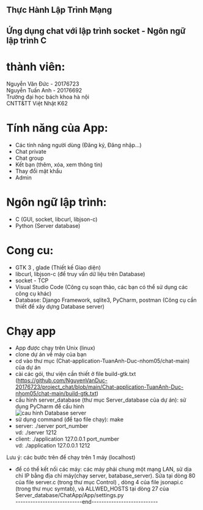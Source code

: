 ## Thực Hành Lập Trình Mạng
## Ứng dụng chat với lập trình socket - Ngôn ngữ lập trình C

# thành viên:
Nguyễn Văn Đức - 20176723<br>
Nguyễn Tuấn Anh - 20176692<br>
Trường đại học bách khoa hà nội <br>
CNTT&TT Việt Nhật K62

# Tính năng của App:
- Các tính năng người dùng (Đăng ký, Đăng nhập…)
- Chat private
- Chat group
- Kết bạn (thêm, xóa, xem thông tin)
- Thay đổi mật khẩu
- Admin
# Ngôn ngữ lập trình:
- C (GUI, socket, libcurl, libjson-c)
- Python (Server database)
# Cong cu:
- GTK 3 , glade (Thiết kế Giao diện)
- libcurl, libjson-c (để truy vấn dữ liệu trên Database)
- socket - TCP 
- Visual Studio Code (Công cụ soạn thảo, các bạn có thể sử dụng các công cụ khác)
- Database: Django Framework, sqlite3, PyCharm, postman (Công cụ cần thiết để xây dựng Database server)

# Chạy app
- App được chạy trên Unix (linux)
- clone dự án về máy của bạn
- cd vào thư mục (Chat-application-TuanAnh-Duc-nhom05/chat-main) của dự án 
- cài các gói, thư viện cần thiết ở file build-gtk.txt (https://github.com/NguyenVanDuc-20176723/project_chat/blob/main/Chat-application-TuanAnh-Duc-nhom05/chat-main/build-gtk.txt)
- cấu hình server_database (thư mục Server_database của dự án): sử dụng PyCharm để cấu hình<br>
	<img src="Chat-application-TuanAnh-Duc-nhom05/images/Cau-hinh-DB-Server.png" alt="cau hinh Database server">
- sử dụng command (để tạo file chạy): make
- server: ./server port_number<br>
	vd: ./server 1212
- client: ./application 127.0.0.1 port_number<br>
	vd: ./application 127.0.0.1 1212

Lưu ý: các bước trên để chạy trên 1 máy (localhost)
- để có thể kết nối các máy: các máy phải chung một mạng LAN, sử dịa chỉ IP bằng địa chỉ máy(chạy server, batabase_server). Sửa tại dòng 80 của file server.c (trong thư mục Control) , dòng 4 của file jsonapi.c (trong thư mục symtab), và ALLWED_HOSTS tại dòng 27 của Server_database/ChatApp/App/settings.py
<br>---------------------------end---------------------------
